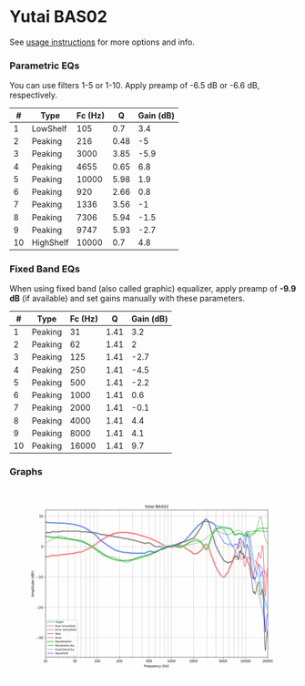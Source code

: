 # Yutai BAS02
See [usage instructions](https://github.com/jaakkopasanen/AutoEq#usage) for more options and info.

### Parametric EQs
You can use filters 1-5 or 1-10. Apply preamp of -6.5 dB or -6.6 dB, respectively.

|   # | Type      |   Fc (Hz) |    Q |   Gain (dB) |
|-----|-----------|-----------|------|-------------|
|   1 | LowShelf  |       105 | 0.7  |         3.4 |
|   2 | Peaking   |       216 | 0.48 |        -5   |
|   3 | Peaking   |      3000 | 3.85 |        -5.9 |
|   4 | Peaking   |      4655 | 0.65 |         6.8 |
|   5 | Peaking   |     10000 | 5.98 |         1.9 |
|   6 | Peaking   |       920 | 2.66 |         0.8 |
|   7 | Peaking   |      1336 | 3.56 |        -1   |
|   8 | Peaking   |      7306 | 5.94 |        -1.5 |
|   9 | Peaking   |      9747 | 5.93 |        -2.7 |
|  10 | HighShelf |     10000 | 0.7  |         4.8 |

### Fixed Band EQs
When using fixed band (also called graphic) equalizer, apply preamp of **-9.9 dB** (if available) and set gains manually with these parameters.

|   # | Type    |   Fc (Hz) |    Q |   Gain (dB) |
|-----|---------|-----------|------|-------------|
|   1 | Peaking |        31 | 1.41 |         3.2 |
|   2 | Peaking |        62 | 1.41 |         2   |
|   3 | Peaking |       125 | 1.41 |        -2.7 |
|   4 | Peaking |       250 | 1.41 |        -4.5 |
|   5 | Peaking |       500 | 1.41 |        -2.2 |
|   6 | Peaking |      1000 | 1.41 |         0.6 |
|   7 | Peaking |      2000 | 1.41 |        -0.1 |
|   8 | Peaking |      4000 | 1.41 |         4.4 |
|   9 | Peaking |      8000 | 1.41 |         4.1 |
|  10 | Peaking |     16000 | 1.41 |         9.7 |

### Graphs
![](./Yutai%20BAS02.png)
